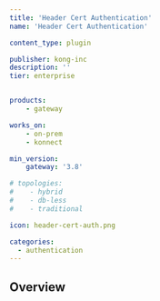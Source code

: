 ```yaml
---
title: 'Header Cert Authentication'
name: 'Header Cert Authentication'

content_type: plugin

publisher: kong-inc
description: ''
tier: enterprise


products:
    - gateway

works_on:
    - on-prem
    - konnect

min_version:
    gateway: '3.8'

# topologies:
#    - hybrid
#    - db-less
#    - traditional

icon: header-cert-auth.png

categories:
  - authentication
---
```


## Overview
